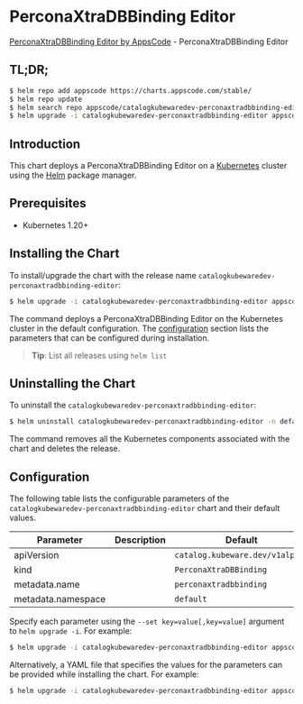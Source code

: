 # PerconaXtraDBBinding Editor

[PerconaXtraDBBinding Editor by AppsCode](https://byte.builders) - PerconaXtraDBBinding Editor

## TL;DR;

```bash
$ helm repo add appscode https://charts.appscode.com/stable/
$ helm repo update
$ helm search repo appscode/catalogkubewaredev-perconaxtradbbinding-editor --version=v0.16.0
$ helm upgrade -i catalogkubewaredev-perconaxtradbbinding-editor appscode/catalogkubewaredev-perconaxtradbbinding-editor -n default --create-namespace --version=v0.16.0
```

## Introduction

This chart deploys a PerconaXtraDBBinding Editor on a [Kubernetes](http://kubernetes.io) cluster using the [Helm](https://helm.sh) package manager.

## Prerequisites

- Kubernetes 1.20+

## Installing the Chart

To install/upgrade the chart with the release name `catalogkubewaredev-perconaxtradbbinding-editor`:

```bash
$ helm upgrade -i catalogkubewaredev-perconaxtradbbinding-editor appscode/catalogkubewaredev-perconaxtradbbinding-editor -n default --create-namespace --version=v0.16.0
```

The command deploys a PerconaXtraDBBinding Editor on the Kubernetes cluster in the default configuration. The [configuration](#configuration) section lists the parameters that can be configured during installation.

> **Tip**: List all releases using `helm list`

## Uninstalling the Chart

To uninstall the `catalogkubewaredev-perconaxtradbbinding-editor`:

```bash
$ helm uninstall catalogkubewaredev-perconaxtradbbinding-editor -n default
```

The command removes all the Kubernetes components associated with the chart and deletes the release.

## Configuration

The following table lists the configurable parameters of the `catalogkubewaredev-perconaxtradbbinding-editor` chart and their default values.

|     Parameter      | Description |                  Default                   |
|--------------------|-------------|--------------------------------------------|
| apiVersion         |             | <code>catalog.kubeware.dev/v1alpha1</code> |
| kind               |             | <code>PerconaXtraDBBinding</code>          |
| metadata.name      |             | <code>perconaxtradbbinding</code>          |
| metadata.namespace |             | <code>default</code>                       |


Specify each parameter using the `--set key=value[,key=value]` argument to `helm upgrade -i`. For example:

```bash
$ helm upgrade -i catalogkubewaredev-perconaxtradbbinding-editor appscode/catalogkubewaredev-perconaxtradbbinding-editor -n default --create-namespace --version=v0.16.0 --set apiVersion=catalog.kubeware.dev/v1alpha1
```

Alternatively, a YAML file that specifies the values for the parameters can be provided while
installing the chart. For example:

```bash
$ helm upgrade -i catalogkubewaredev-perconaxtradbbinding-editor appscode/catalogkubewaredev-perconaxtradbbinding-editor -n default --create-namespace --version=v0.16.0 --values values.yaml
```

